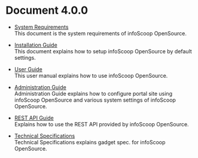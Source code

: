 # Document 4.0.0

* [System Requirements]  
  This document is the system requirements of infoScoop OpenSource.

* [Installation Guide]  
This document explains how to setup infoScoop OpenSource by default
settings.

* [User Guide]  
This user manual explains how to use infoScoop OpenSource.

* [Administration Guide]  
Administration Guide explains how to configure portal site using infoScoop OpenSource and various system settings of infoScoop OpenSource.

* [REST API Guide]  
  Explains how to use the REST API provided by infoScoop OpenSource.

* [Technical Specifications]  
Technical Specifications explains gadget spec. for infoScoop OpenSource.

[System Requirements]: system-requirements.md
[Installation Guide]: installation-guide/index.md
[User Guide]: user-guide/index.md
[Administration Guide]: administration-guide/index.md
[REST API Guide]: restapi-guide/index.md
[Technical Specifications]: technical-specifications/index.md
